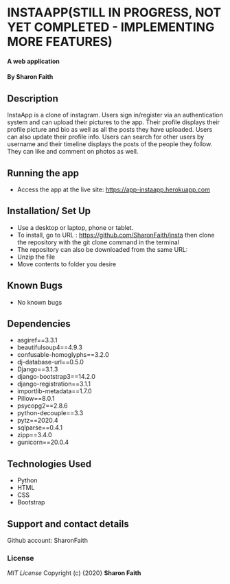 #  INSTAAPP(STILL IN PROGRESS, NOT YET COMPLETED - IMPLEMENTING MORE FEATURES)
#### A web application
#### By **Sharon Faith**
## Description
InstaApp is a clone of instagram. Users sign in/register via an authentication system and can upload their pictures to the app. Their profile displays their profile picture and bio as well as all the posts they have uploaded. Users can also update their profile info. Users can search for other users by username and their timeline displays the posts of the people they follow. They can like and comment on photos as well.


## Running the app
*  Access the app at the live site: https://app-instaapp.herokuapp.com

## Installation/ Set Up
* Use a desktop or laptop, phone or tablet.
* To install, go to URL : https://github.com/SharonFaith/insta then clone the repository with the git clone command in the terminal
* The repository can also be downloaded from the same URL:
* Unzip the file
* Move contents to folder you desire



## Known Bugs
- No known bugs

## Dependencies
* asgiref==3.3.1
* beautifulsoup4==4.9.3
* confusable-homoglyphs==3.2.0
* dj-database-url==0.5.0
* Django==3.1.3
* django-bootstrap3==14.2.0
* django-registration==3.1.1
* importlib-metadata==1.7.0
* Pillow==8.0.1
* psycopg2==2.8.6
* python-decouple==3.3
* pytz==2020.4
* sqlparse==0.4.1
* zipp==3.4.0
* gunicorn==20.0.4

## Technologies Used

- Python
- HTML
- CSS
- Bootstrap

## Support and contact details
Github account: SharonFaith

### License
*MIT License*
Copyright (c) {2020} **Sharon Faith**
